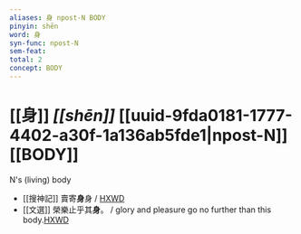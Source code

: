 ```yaml
---
aliases: 身 npost-N BODY
pinyin: shēn
word: 身
syn-func: npost-N
sem-feat: 
total: 2
concept: BODY 
---
```

# [[身]] *[[shēn]]*  [[uuid-9fda0181-1777-4402-a30f-1a136ab5fde1|npost-N]] [[BODY]]
N's (living) body
 - [[搜神記]] 賣寄**身**身 / [HXWD](https://hxwd.org/textview.html?location=KR3l0099_tls_019-1a.41)
 - [[文選]] 榮樂止乎其**身**。
                     / glory and pleasure go no further than this body.[HXWD](https://hxwd.org/textview.html?location=KR4h0001_tls_052-11a.5)